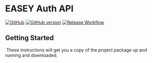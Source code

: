 # EASEY Auth API
[![GitHub](https://img.shields.io/github/license/US-EPA-CAMD/easey-auth-api)](https://github.com/US-EPA-CAMD/easey-auth-api/blob/develop/LICENSE.md)
[![GitHub version](https://badge.fury.io/gh/US-EPA-CAMD%2Feasey-common.svg)](https://badge.fury.io/gh/US-EPA-CAMD%2Feasey-common)
[![Release Workflow](https://github.com/US-EPA-CAMD/easey-common/workflows/Release%20Workflow/badge.svg)](https://github.com/US-EPA-CAMD/easey-common/actions)<br>

## Getting Started
​
These instructions will get you a copy of the project package up and running and downloaded.

